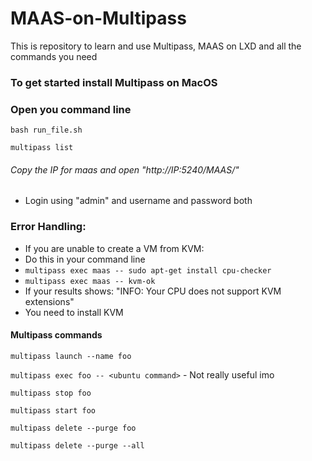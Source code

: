 # MAAS-on-Multipass
This is repository to learn and use Multipass, MAAS on LXD and all the commands you need

### To get started install Multipass on MacOS

### Open you command line 

```bash run_file.sh```

```multipass list```

###### Copy the IP for maas and open "http://_IP_:5240/MAAS/"

- Login using "admin" and username and password both

### Error Handling:

- If you are unable to create a VM from KVM:
- Do this in your command line
- ``` multipass exec maas -- sudo apt-get install cpu-checker ```
- ``` multipass exec maas -- kvm-ok ```
- If your results shows: "INFO: Your CPU does not support KVM extensions"
- You need to install KVM

#### Multipass commands

```multipass launch --name foo```

```multipass exec foo -- <ubuntu command>``` - Not really useful imo

```multipass stop foo```

```multipass start foo```

```multipass delete --purge foo```

```multipass delete --purge --all```
